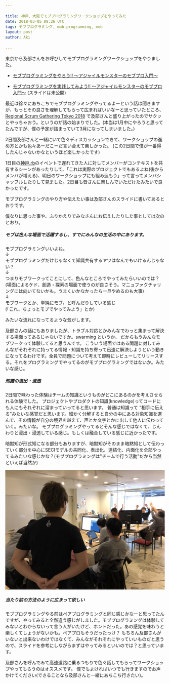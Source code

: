 ```yaml
---

title: 神戸、大阪でモブプログラミングワークショップをやってみた
date: 2018-03-05 08:26 UTC
tags: モブプログラミング, mob-programming, mob
layout: post
author: Aki

---
```



東京から及部さんをお呼びしてモブプログラミングワークショップをやりました。

- [モブプログラミングをやろう!! 〜アジャイルモンスターのモブプロ入門〜](https://koberb.doorkeeper.jp/events/70770)

<script async class="speakerdeck-embed" data-id="8dd408e13c4a4b9fb3deef078b66c0c5" data-ratio="1.77777777777778" src="//speakerdeck.com/assets/embed.js"></script>

- [モブプログラミングを実践してみよう!! 〜アジャイルモンスターのモブプロ入門〜](https://devlove-kansai.doorkeeper.jp/events/70480)
(スライドは未公開)

最近は徐々にあちこちでモブプログラミングやってるよーという話は聞きますが、もっとその良さを理解してもらって広まればいいなーと思っていたところ、[Regional Scrum Gathering Tokyo 2018](https://2018.scrumgatheringtokyo.org/index.html) で及部さんと盛り上がったのでサクッとやっちゃおう。というのが話の始まりでした。(本当は1月中にやろうと思ってたんですが、僕の予定が詰まっていて3月になってしまいました。)

2日間及部さんと一緒にいて色々ディスカッションできて、ワークショップの進め方とかも色々あーだこーだ言い合えて楽しかった。
(この2日間で僕が一番得したんじゃないかなというほど楽しかったです)

1日目の[神戸.rb](https://koberb.doorkeeper.jp/)のイベントで遅れてきた人に対してメンバーがコンテキストを共有するシーンがあったりして、「これは実際のプロジェクトでもあるよね(後からメンバが増える)、明日のワークショップにも組み込もう」って言ってメンバシャッフルしたりして見ました。2日目も皆さんに楽しんでいただけたみたいで良かったです。

モブプログラミングのやり方や伝えたい事は及部さんのスライドに書いてあるとおりです。

僕なりに思った事や、ふりかえりでみなさんにお伝えしたりした事としては次のとおり。

##### モブは色んな場面で活躍するし、すでにみんなの生活の中にあります。

モブプログラミングいいよね。<br />
↓<br />
モブプログラミングだけじゃなくて知識共有するヤツはなんでもいけるんじゃない？<br />
↓<br />
つまりモブワークってことにして、色んなところでやってみたらいいのでは？<br />
(場面によるケド、創造・探索の場面で使うのが良さそう。マニュファクチャリングには向いてないかも。うまくいかなかったら一旦やめるのも大事)<br />
↓<br />
モブワークとか、単純にモブ。と呼んだりしている感じ<br /> (「これ、ちょっとモブでやってみよう」とか)<br />

みたいな流れになってるような気がします。

及部さんの話にもありましたが、トラブル対応とかみんなでわっと集まって解決する場面ってあるじゃないですか。swarming というか。
だからもうみんなモブワークって体験してると思うんです。
こういう場面ではある問題に対してみんながそれぞれに持ってる情報・知識を持ち寄って迅速に解決しようという動きになってるわけです。全員で問題について考えて即時にレビューしてリリースする。それをプログラミングでやってるのがモブプログラミングではないか。みたいな感じ。

##### 知識の浸出・浸透

2日間で味わった体験はチームの知識というものがどこにあるのかを考えさせられる体験でした。
プロジェクトやプロダクトの知識(knowledge)ってコードにも人にもそれぞれに溜まっていってると思います。
普通は知識って "相手に伝える"みたいな感覚だと思います。細かく分解すると自分の中にある対象知識を選んで、その情報が自分の境界を越えて、声とか文字とかに出して他人に伝わっていく。みたいな。
モブプログラミングやってるとそんな感じではなくて、じんわりと浸出・浸透している感じ。もしくは融合している感じに近かったです。

暗黙知が形式知になる部分もありますが、暗黙知がそのまま暗黙知として伝わっていく部分を中心にSECIモデルの共同化、表出化、連結化、内面化を全部やってるみたいな感じかな？(モブプログラミングは"チームで行う活動"だから当然といえば当然か)

<img src="/images/2018/IMG_8016.jpg" alt="IMG_8016.jpg" width="600"/>

##### 当たり前の方法のように広まって欲しい

モブプログラミングやる前はペアプログラミングと同じ感じかなーと思ってたんですが、やってみると全然違う感じがしました。モブプログラミングは体験してみないとわからないって言う人がいたけど、ホントだった。あの感覚を味わうと楽しくてしょうがないかも。ペアプロもそうだったっけ？
もちろん及部さんがいないと出来ないわけではなくて、みんながそれぞれにやっていいものだと思うので、スライドを参考にしながらまずはやってみるといいのでは？と思っています。

及部さんを呼んでみて高速道路に乗るつもりで色々話してもらってワークショップやってもらうのはオススメです。
僕でもよければいつでも行きますのでお声かけてください(できることなら及部さんと一緒にあちこち行きたい)。
